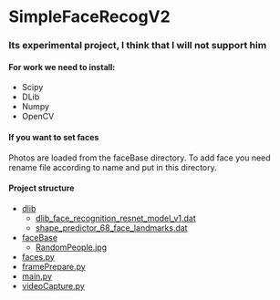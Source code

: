 # SimpleFaceRecogV2

### Its experimental project, I think that I will not support him

#### For work we need to install:
* Scipy
* DLib
* Numpy
* OpenCV
#### If you want to set faces
Photos are loaded from the faceBase directory. To add face you need rename file according to name and put in this directory.

#### Project structure
* [dlib](./dlib)
    * [dlib_face_recognition_resnet_model_v1.dat](./dlib/dlib_face_recognition_resnet_model_v1.dat)
    * [shape_predictor_68_face_landmarks.dat](./dlib/shape_predictor_68_face_landmarks.dat)
* [faceBase](./faceBase)
    * [RandomPeople.jpg](./faceBase/RandomPeople.jpg)
* [faces.py](./faces.py)
* [framePrepare.py](./framePrepare.py)
* [main.py](./main.py)
* [videoCapture.py](./videoCapture.py)
